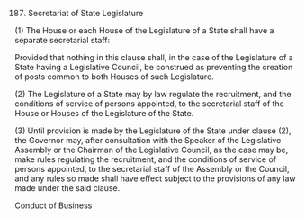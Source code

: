 187. Secretariat of State Legislature

(1) The House or each House of the Legislature of a State shall have a separate secretarial staff:

Provided that nothing in this clause shall, in the case of the Legislature of a State having a Legislative Council, be construed as preventing the creation of posts common to both Houses of such Legislature.

(2) The Legislature of a State may by law regulate the recruitment, and the conditions of service of persons appointed, to the secretarial staff of the House or Houses of the Legislature of the State.

(3) Until provision is made by the Legislature of the State under clause (2), the Governor may, after consultation with the Speaker of the Legislative Assembly or the Chairman of the Legislative Council, as the case may be, make rules regulating the recruitment, and the conditions of service of persons appointed, to the secretarial staff of the Assembly or the Council, and any rules so made shall have effect subject to the provisions of any law made under the said clause.

 

Conduct of Business

